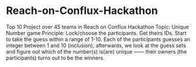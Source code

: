 # Reach-on-Conflux-Hackathon
Top 10 Project over 45 teams in Reach on Conflux Hackathon
Topic: Unique Number game
Principle:
Lock/choose the participants.
Get theirs IDs.
Start to take the guess within a range of 1-10.
Each of the participants guesses an integer between 1 and 10 (inclusion), afterwards, we look at the guess sets and figure out which of the number(s) is(are) unique —— their owners (the participants) turns out to be the winners.
